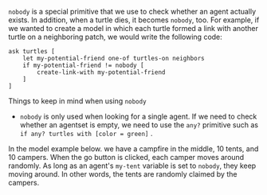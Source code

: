 `nobody` is a special primitive that we use to check whether an agent actually exists. In addition, when a turtle dies, it becomes `nobody`, too. For example, if we wanted to create a model in which each turtle formed a link with another turtle on a neighboring patch, we would write the following code: 



```
ask turtles [
	let my-potential-friend one-of turtles-on neighbors
	if my-potential-friend != nobody [
		create-link-with my-potential-friend
	]
]
```


Things to keep in mind when using `nobody`

*  `nobody` is only used when looking for a single agent. If we need to check whether an agentset is empty, we need to use the `any?` primitive such as `if any? turtles with [color = green]` .



In the model example below. we have a campfire in the middle, 10 tents, and 10 campers. When the go button is clicked, each camper moves around randomly. As long as an agent's `my-tent` variable is set to `nobody`, they keep moving around. In other words, the tents are randomly claimed by the campers.

